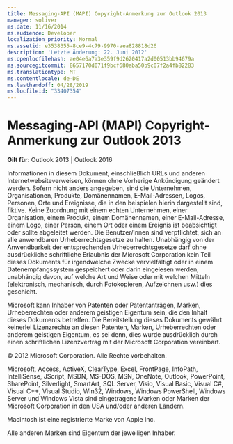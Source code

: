 ```yaml
---
title: Messaging-API (MAPI) Copyright-Anmerkung zur Outlook 2013
manager: soliver
ms.date: 11/16/2014
ms.audience: Developer
localization_priority: Normal
ms.assetid: e3538355-8ce9-4c79-9970-aea828818d26
description: 'Letzte Änderung: 22. Juni 2012'
ms.openlocfilehash: ae04e6a7a3e359f9d2620417a2d00513bb94679a
ms.sourcegitcommit: 8657170d071f9bcf680aba50b9c07f2a4fb82283
ms.translationtype: MT
ms.contentlocale: de-DE
ms.lasthandoff: 04/28/2019
ms.locfileid: "33407354"
---
```

# <a name="outlook-messaging-api-mapi-reference-copyright-notice"></a>Messaging-API (MAPI) Copyright-Anmerkung zur Outlook 2013

 
  
**Gilt für**: Outlook 2013 | Outlook 2016 
  
Informationen in diesem Dokument, einschließlich URLs und anderen Internetwebsiteverweisen, können ohne Vorherige Ankündigung geändert werden. Sofern nicht anders angegeben, sind die Unternehmen, Organisationen, Produkte, Domänennamen, E-Mail-Adressen, Logos, Personen, Orte und Ereignisse, die in den beispielen hierin dargestellt sind, fiktive. Keine Zuordnung mit einem echten Unternehmen, einer Organisation, einem Produkt, einem Domänennamen, einer E-Mail-Adresse, einem Logo, einer Person, einem Ort oder einem Ereignis ist beabsichtigt oder sollte abgeleitet werden. Die Benutzer/innen sind verpflichtet, sich an alle anwendbaren Urheberrechtsgesetze zu halten. Unabhängig von der Anwendbarkeit der entsprechenden Urheberrechtsgesetze darf ohne ausdrückliche schriftliche Erlaubnis der Microsoft Corporation kein Teil dieses Dokuments für irgendwelche Zwecke vervielfältigt oder in einem Datenempfangssystem gespeichert oder darin eingelesen werden, unabhängig davon, auf welche Art und Weise oder mit welchen Mitteln (elektronisch, mechanisch, durch Fotokopieren, Aufzeichnen usw.) dies geschieht.
  
Microsoft kann Inhaber von Patenten oder Patentanträgen, Marken, Urheberrechten oder anderem geistigen Eigentum sein, die den Inhalt dieses Dokuments betreffen. Die Bereitstellung dieses Dokuments gewährt keinerlei Lizenzrechte an diesen Patenten, Marken, Urheberrechten oder anderem geistigen Eigentum, es sei denn, dies wurde ausdrücklich durch einen schriftlichen Lizenzvertrag mit der Microsoft Corporation vereinbart.
  
© 2012 Microsoft Corporation. Alle Rechte vorbehalten.
  
Microsoft, Access, ActiveX, ClearType, Excel, FrontPage, InfoPath, IntelliSense, JScript, MSDN, MS-DOS, MSN, OneNote, Outlook, PowerPoint, SharePoint, Silverlight, SmartArt, SQL Server, Visio, Visual Basic, Visual C#, Visual C++, Visual Studio, Win32, Windows, Windows PowerShell, Windows Server und Windows Vista sind eingetragene Marken oder Marken der Microsoft Corporation in den USA und/oder anderen Ländern.
  
Macintosh ist eine registrierte Marke von Apple Inc.
  
Alle anderen Marken sind Eigentum der jeweiligen Inhaber.
  

